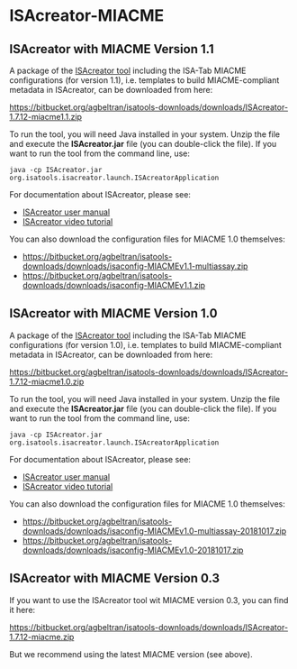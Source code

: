 # ISAcreator-MIACME

## ISAcreator with MIACME Version 1.1
A package of the [ISAcreator tool](http://github.com/ISA-tools/ISAcreator) including the ISA-Tab MIACME configurations (for version 1.1), i.e. templates to build MIACME-compliant metadata in ISAcreator, can be downloaded from here:

https://bitbucket.org/agbeltran/isatools-downloads/downloads/ISAcreator-1.7.12-miacme1.1.zip

To run the tool, you will need Java installed in your system. Unzip the file and execute the **ISAcreator.jar** file (you can double-click the file). If you want to run the tool from the command line, use:

```
java -cp ISAcreator.jar org.isatools.isacreator.launch.ISAcreatorApplication
```

For documentation about ISAcreator, please see:
- [ISAcreator user manual](http://isatab.sourceforge.net/isahelp/ch04.html)
- [ISAcreator video tutorial](https://www.youtube.com/watch?v=abIEtSUrJNY)


You can also download the configuration files for MIACME 1.0 themselves:
- https://bitbucket.org/agbeltran/isatools-downloads/downloads/isaconfig-MIACMEv1.1-multiassay.zip
- https://bitbucket.org/agbeltran/isatools-downloads/downloads/isaconfig-MIACMEv1.1.zip



## ISAcreator with MIACME Version 1.0 


A package of the [ISAcreator tool](http://github.com/ISA-tools/ISAcreator) including the ISA-Tab MIACME configurations (for version 1.0), i.e. templates to build MIACME-compliant metadata in ISAcreator, can be downloaded from here:

https://bitbucket.org/agbeltran/isatools-downloads/downloads/ISAcreator-1.7.12-miacme1.0.zip

To run the tool, you will need Java installed in your system. Unzip the file and execute the **ISAcreator.jar** file (you can double-click the file). If you want to run the tool from the command line, use:

```
java -cp ISAcreator.jar org.isatools.isacreator.launch.ISAcreatorApplication
```

For documentation about ISAcreator, please see:
- [ISAcreator user manual](http://isatab.sourceforge.net/isahelp/ch04.html)
- [ISAcreator video tutorial](https://www.youtube.com/watch?v=abIEtSUrJNY)


You can also download the configuration files for MIACME 1.0 themselves:
- https://bitbucket.org/agbeltran/isatools-downloads/downloads/isaconfig-MIACMEv1.0-multiassay-20181017.zip
- https://bitbucket.org/agbeltran/isatools-downloads/downloads/isaconfig-MIACMEv1.0-20181017.zip


## ISAcreator with MIACME Version 0.3

If you want to use the ISAcreator tool wit MIACME version 0.3, you can find it here:

https://bitbucket.org/agbeltran/isatools-downloads/downloads/ISAcreator-1.7.12-miacme.zip

But we recommend using the latest MIACME version (see above). 
